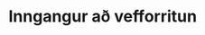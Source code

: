 # Inngangur að vefforritun
<!--
## Námsáætlun

#### 2023 vor

| Vika  | Verkefni  | Nr. | Tímar | 
|---|---|---|---|
| 4 | [Uppsetning forrita og efnisval](https://github.com/Grunnskoli/Namsefni/tree/main/)  | 1 | 2 |
| 5 | [HTML og CSS](https://github.com/Grunnskoli/Namsefni/tree/main/V-2)  | 2 | 2 |
| 6 | [Myndvinnsla](https://github.com/Grunnskoli/Namsefni/tree/main/V-3) | 3 | 2 |
| 7 | [Leturval og margmiðlunarefni](https://github.com/Grunnskoli/Namsefni/tree/main/V-4) | 4 | 2 |
| 8 | [JavaScript kynning](https://github.com/Grunnskoli/Namsefni/tree/main/V-5) | 5 | 2 |
| 9 | [Uppsetnig vefs á Internetið](https://github.com/Grunnskoli/Namsefni/tree/main/V-6) | 6 | 2 |

## Námsefni

1. Uppsetning vefþróunarsvæðis og efnisval
2. HTML og CSS
   * HTML vefsíða búin til
   * Stílsíða tengd við vefsíðu
   * Skipulag vefsíðu 
     * ```display:flex```
     * ```display:grid``` 
3. Myndvinnsla
   * myndir unnar í Photopea fyrir vefsíðu
   * myndir settar í vefsíðu
   * Skjáviðmið ```@media and (min-width:...)```  myndir aðlagast mismunandi skjástærðum
4. Leturval og margmiðlunarefni
   * Leturgerð valin frá [fonts.google.com](https://fonts.google.com/)
   * Hljóðskrá &lt;audio&gt; 
   * kvikmynd &lt;video&gt; (_Youtube_)
   * kort
5. JavaScript kynning
    * Hvað er JS?
    * JS æfingar
6. Uppsetnig vefs á Internetið
   * Vefsíða birt á [user].github.io/
   * kynning á fljótandi hönnun með Jekill


## Kennslufyrirkomulag

* Nemendur vinna verkefnin í kennslutímum
* Verkefnum er skilað í Innu 
* Einkunn er gefin fyrir verkefnin í Innu


###  [Bjargir 👍](https://github.com/Grunnskoli/Namsefni/wiki)





#### 🧙💻 [Verkefni, námsefni og sýnidæmi](https://github.com/vefumsjon/namsefni/)

#### 🌈 Verkefnaskil: [Github.com/22VG](https://github.com/22vg)

#### 🙋‍♀️ Stundatalfan er í [Innu](https://r.inna.is/) og einkunnir birtast þar.
-->


